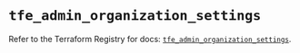 # `tfe_admin_organization_settings`

Refer to the Terraform Registry for docs: [`tfe_admin_organization_settings`](https://registry.terraform.io/providers/hashicorp/tfe/0.43.0/docs/resources/admin_organization_settings).
